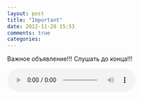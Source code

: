 ```yaml
---
layout: post
title: "Important"
date: 2012-11-28 15:53
comments: true
categories: 
---
```


Важное объявление!!! Слушать до конца!!!

<audio controls="controls">
  <source src="http://moscow-nthost3a.cdn.rpod.ru/00/00/01/01/92/289600-255365/razbor_announce.mp3?play=1" type="audio/mp3" />
  Your browser does not support the audio tag.
</audio>
